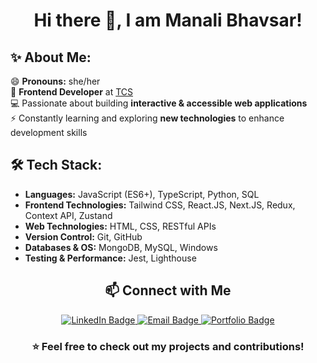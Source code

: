 <h1 align="center"> Hi there 👋, I am Manali Bhavsar! </h1>

<h2>✨ About Me:</h2>

😄 **Pronouns:** she/her  
🚀 **Frontend Developer** at [TCS](https://www.tcs.com/)  
💻 Passionate about building **interactive & accessible web applications**  
⚡ Constantly learning and exploring **new technologies** to enhance development skills  



<h2>🛠️ Tech Stack:</h2>

- **Languages:** JavaScript (ES6+), TypeScript, Python, SQL  
- **Frontend Technologies:** Tailwind CSS, React.JS, Next.JS, Redux, Context API, Zustand  
- **Web Technologies:** HTML, CSS, RESTful APIs  
- **Version Control:** Git, GitHub  
- **Databases & OS:** MongoDB, MySQL, Windows
- **Testing & Performance:** Jest, Lighthouse



<h2 align="center">📫 Connect with Me</h2>  

<p align="center">
  <a href="https://www.linkedin.com/in/manali-bhavsar/" target="_blank">
    <img src="https://img.shields.io/badge/LinkedIn-0A66C2?style=for-the-badge&logo=linkedin&logoColor=white" alt="LinkedIn Badge">
  </a>
  <a href="mailto:manalisbhavsar@gmail.com">
    <img src="https://img.shields.io/badge/Email-D14836?style=for-the-badge&logo=gmail&logoColor=white" alt="Email Badge">
  </a>
  <a href="#" target="_blank">
    <img src="https://img.shields.io/badge/Portfolio-24292F?style=for-the-badge&logo=github&logoColor=white" alt="Portfolio Badge">
  </a>
</p>



<h3 align="center">⭐️ Feel free to check out my projects and contributions!</h3>
